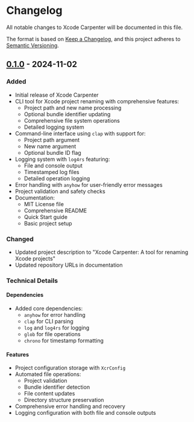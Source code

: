 # Changelog

All notable changes to Xcode Carpenter will be documented in this file.

The format is based on [Keep a Changelog](https://keepachangelog.com/en/1.0.0/),
and this project adheres to [Semantic Versioning](https://semver.org/spec/v2.0.0.html).

## [0.1.0] - 2024-11-02

### Added
- Initial release of Xcode Carpenter
- CLI tool for Xcode project renaming with comprehensive features:
    - Project path and new name processing
    - Optional bundle identifier updating
    - Comprehensive file system operations
    - Detailed logging system
- Command-line interface using `clap` with support for:
    - Project path argument
    - New name argument
    - Optional bundle ID flag
- Logging system with `log4rs` featuring:
    - File and console output
    - Timestamped log files
    - Detailed operation logging
- Error handling with `anyhow` for user-friendly error messages
- Project validation and safety checks
- Documentation:
    - MIT License file
    - Comprehensive README
    - Quick Start guide
    - Basic project setup

### Changed
- Updated project description to "Xcode Carpenter: A tool for renaming Xcode projects"
- Updated repository URLs in documentation

### Technical Details
#### Dependencies
- Added core dependencies:
    - `anyhow` for error handling
    - `clap` for CLI parsing
    - `log` and `log4rs` for logging
    - `glob` for file operations
    - `chrono` for timestamp formatting

#### Features
- Project configuration storage with `XcrConfig`
- Automated file operations:
    - Project validation
    - Bundle identifier detection
    - File content updates
    - Directory structure preservation
- Comprehensive error handling and recovery
- Logging configuration with both file and console outputs

[0.1.0]: https://github.com/serkanaltuntas/xcr/releases/tag/v0.1.0
